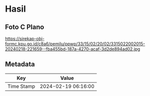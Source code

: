 # Hasil

## Foto C Plano

https://sirekap-obj-formc.kpu.go.id/c8a6/pemilu/ppwp/33/15/02/20/02/3315022002015-20240218-221659--fba455bd-187a-4270-acaf-3d2de894ad02.jpg


## Metadata

| Key        | Value               |
| ---------- | ------------------- |
| Time Stamp | 2024-02-19 06:16:00 |



